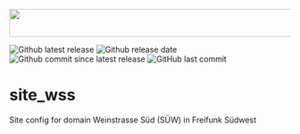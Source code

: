 <a href="url"><img src="https://freifunk-suedwest.de/wp-content/themes/ffsw/images/logo_ws.png" height="50" width="600" ></a>

![Github latest release](https://img.shields.io/github/release/ffsw/site_wss.svg?style=plastic)  ![Github release date](https://img.shields.io/github/release-date/ffsw/site_wss.svg?style=plastic)   ![Github commit since latest release](https://img.shields.io/github/commits-since/ffsw/site_wss/latest.svg?style=plastic)  ![GitHub last commit](https://img.shields.io/github/last-commit/ffsw/site_wss.svg?style=plastic)



# site_wss

Site config for domain Weinstrasse Süd (SÜW) in Freifunk Südwest
